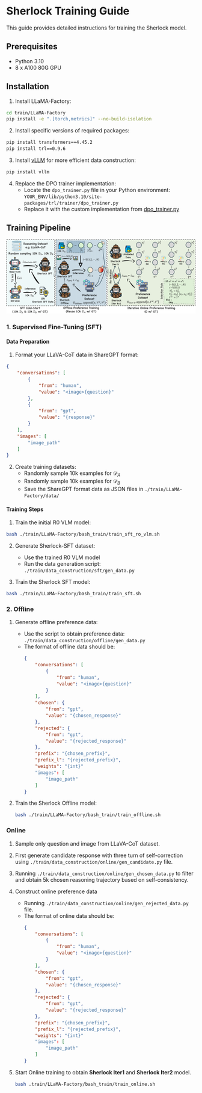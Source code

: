 # Sherlock Training Guide

This guide provides detailed instructions for training the Sherlock model.

## Prerequisites

- Python 3.10
- 8 x A100 80G GPU

## Installation

1. Install LLaMA-Factory:
```bash
cd train/LLaMA-Factory
pip install -e ".[torch,metrics]" --no-build-isolation
```

2. Install specific versions of required packages:
```bash
pip install transformers==4.45.2
pip install trl==0.9.6
```

3. Install [vLLM](https://github.com/vllm-project/vllm) for more efficient data construction:
```bash
pip install vllm
```

4. Replace the DPO trainer implementation:
   - Locate the `dpo_trainer.py` file in your Python environment: `YOUR_ENV/lib/python3.10/site-packages/trl/trainer/dpo_trainer.py`
   - Replace it with the custom implementation from [dpo_trainer.py](https://github.com/DripNowhy/Sherlock/blob/main/train/dpo_trainer.py)

## Training Pipeline

<div align="center">
    <img src="../assets/sherlock_pipeline.png" alt="Sherlock Training Pipeline">
</div>

### 1. Supervised Fine-Tuning (SFT)

#### Data Preparation
1. Format your LLaVA-CoT data in ShareGPT format:
```json
{
    "conversations": [
        {
            "from": "human",
            "value": "<image>{question}"
        },
        {
            "from": "gpt",
            "value": "{response}"
        }
    ],
    "images": [
        "image_path"
    ]
}
```

2. Create training datasets:
   - Randomly sample 10k examples for $\mathcal{D}_A$
   - Randomly sample 10k examples for $\mathcal{D}_B$
   - Save the ShareGPT format data as JSON files in `./train/LLaMA-Factory/data/`

#### Training Steps
1. Train the initial R0 VLM model:
```bash
bash ./train/LLaMA-Factory/bash_train/train_sft_ro_vlm.sh
```

2. Generate Sherlock-SFT dataset:
   - Use the trained R0 VLM model
   - Run the data generation script: `./train/data_construction/sft/gen_data.py`

3. Train the Sherlock SFT model:
```bash
bash ./train/LLaMA-Factory/bash_train/train_sft.sh
```

### 2. Offline

1. Generate offline preference data:
   - Use the script to obtain preference data: `./train/data_construction/offline/gen_data.py`
   - The format of offline data should be:
        ```json
        {
            "conversations": [
                {
                    "from": "human",
                    "value": "<image>{question}"
                }
            ],
            "chosen": {
                "from": "gpt",
                "value": "{chosen_response}"
            },
            "rejected": {
                "from": "gpt",
                "value": "{rejected_response}"
            },
            "prefix": "{chosen_prefix}",
            "prefix_l": "{rejected_prefix}",
            "weights": "{int}"
            "images": [
                "image_path"
            ]
        }
        ```

2. Train the Sherlock Offline model:
    ```bash
    bash ./train/LLaMA-Factory/bash_train/train_offline.sh
    ```

### Online
1. Sample only question and image from LLaVA-CoT dataset.
2. First generate candidate response with three turn of self-correction using `./train/data_construction/online/gen_candidate.py` file.
3. Running 
`./train/data_construction/online/gen_chosen_data.py` to filter and obtain 5k chosen reasoning trajectory based on self-consistency.
4. Construct online preference data
    -  Running `./train/data_construction/online/gen_rejected_data.py` file.
    - The format of online data should be:
        ```json
        {
            "conversations": [
                {
                    "from": "human",
                    "value": "<image>{question}"
                }
            ],
            "chosen": {
                "from": "gpt",
                "value": "{chosen_response}"
            },
            "rejected": {
                "from": "gpt",
                "value": "{rejected_response}"
            },
            "prefix": "{chosen_prefix}",
            "prefix_l": "{rejected_prefix}",
            "weights": "{int}"
            "images": [
                "image_path"
            ]
        }
        ```

5. Start Online training to obtain **Sherlock Iter1** and **Sherlock Iter2** model.
    ```bash
    bash .train/LLaMA-Factory/bash_train/train_online.sh
    ```